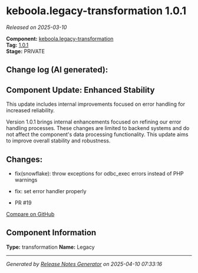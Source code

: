 #  keboola.legacy-transformation 1.0.1

_Released on 2025-03-10_

**Component:** [keboola.legacy-transformation](https://github.com/keboola/legacy-transformation-component)  
**Tag:** [1.0.1](https://github.com/keboola/legacy-transformation-component/releases/tag/1.0.1)  
**Stage:** PRIVATE


## Change log (AI generated):
## Component Update: Enhanced Stability
This update includes internal improvements focused on error handling for increased reliability.

Version 1.0.1 brings internal enhancements focused on refining our error handling processes. These changes are limited to backend systems and do not affect the component's data processing functionality. This update aims to improve overall stability and robustness.



## Changes:



- fix(snowflake): throw exceptions for odbc_exec errors instead of PHP warnings 




- fix: set error handler properly 




- PR #19 



[Compare on GitHub](https://github.com/keboola/legacy-transformation-component/compare/1.0.0...1.0.1)



## Component Information
**Type:** transformation
**Name:** Legacy




---
_Generated by [Release Notes Generator](https://github.com/keboola/release-notes-generator)
on 2025-04-10 07:33:16_